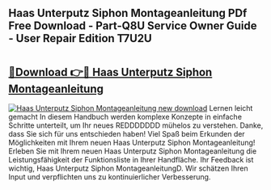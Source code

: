 ## Haas Unterputz Siphon Montageanleitung PDf Free Download - Part-Q8U Service Owner Guide - User Repair Edition T7U2U

# <h2><a href="http://df8ibvc.blite.top/?on=Haas+Unterputz+Siphon+Montageanleitung">🔗Download 👉🔴 Haas Unterputz Siphon Montageanleitung</a></h2>

[![Haas Unterputz Siphon Montageanleitung new download](https://i.imgur.com/lujVjoI.png)](http://df8ibvc.blite.top/?on=Haas+Unterputz+Siphon+Montageanleitung)
Lernen leicht gemacht In diesem Handbuch werden komplexe Konzepte in einfache Schritte unterteilt, um Ihr neues REDDDDDDD mühelos zu verstehen. Danke, dass Sie sich für uns entschieden haben! Viel Spaß beim Erkunden der Möglichkeiten mit Ihrem neuen Haas Unterputz Siphon Montageanleitung! Erleben Sie mit Ihrem neuen Haas Unterputz Siphon Montageanleitung die Leistungsfähigkeit der Funktionsliste in Ihrer Handfläche. Ihr Feedback ist wichtig, Haas Unterputz Siphon MontageanleitungD. Wir schätzen Ihren Input und verpflichten uns zu kontinuierlicher Verbesserung.
